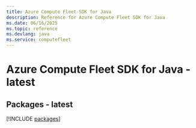 ```yaml
---
title: Azure Compute Fleet SDK for Java
description: Reference for Azure Compute Fleet SDK for Java
ms.date: 06/16/2025
ms.topic: reference
ms.devlang: java
ms.service: computefleet
---
```

# Azure Compute Fleet SDK for Java - latest
## Packages - latest
[!INCLUDE [packages](compute-fleet-index.md)]
